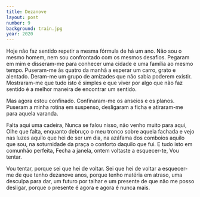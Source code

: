 ```yaml
---
title: Dezanove
layout: post
number: 9
background: train.jpg
year: 2020
---
```


Hoje não faz sentido repetir a mesma fórmula de há um ano. Não sou o mesmo homem, nem sou confrontado com os mesmos desafios.
Pegaram em mim e disseram-me para conhecer uma cidade e uma família ao mesmo tempo. Puseram-me às quatro da manhã a esperar um carro, grato e alentado. Deram-me um grupo de amizades que não sabia poderem existir. Mostraram-me que tudo isto é simples e que viver por algo que não faz sentido é a melhor maneira de encontrar um sentido.

Mas agora estou confinado. Confinaram-me os anseios e os planos. Puseram a minha rotina em suspenso, desligaram a ficha e atiraram-me para aquela varanda.

Falta aqui uma cadeira, Nunca se falou nisso, não venho muito para aqui, Olhe que falta, enquanto debruço o meu tronco sobre aquela fachada e vejo nas luzes aquilo que hei de ser um dia, na azáfama dos comboios aquilo que sou, na soturnidade da praça o conforto daquilo que fui. E tudo isto em comunhão perfeita, Fecha a janela, ontem voltaste a esquecer-te, Vou tentar.

Vou tentar, porque sei que hei de voltar. Sei que hei de voltar a esquecer-me de que tenho dezanove anos, porque tenho matéria em atraso, uma desculpa para dar, um futuro por talhar e um presente de que não me posso desligar, porque o presente é agora e agora é nunca mais.